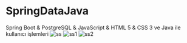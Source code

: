 # SpringDataJava
Spring Boot &amp; PostgreSQL &amp; JavaScript &amp; HTML 5 &amp; CSS 3 ve Java ile kullanıcı işlemleri
![ss](https://github.com/metehanpehliv4n/SpringDataJava/assets/86065470/8413af52-e1dd-48ea-a10d-5119f21e878f)
![ss1](https://github.com/metehanpehliv4n/SpringDataJava/assets/86065470/237c35bf-2b17-4d17-9f75-e8bc88560343)
![ss2](https://github.com/metehanpehliv4n/SpringDataJava/assets/86065470/7379d09f-7d97-4097-93bf-0c089ce410cd)
